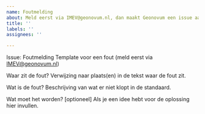 ```yaml
---
name: Foutmelding
about: Meld eerst via IMEV@geonovum.nl, dan maakt Geonovum een issue aan.
title: ''
labels: ''
assignees: ''

---
```


Issue: Foutmelding 
Template voor een fout (meld eerst via IMEV@geonovum.nl)

Waar zit de fout?
Verwijzing naar plaats(en) in de tekst waar de fout zit.

Wat is de fout?
Beschrijving van wat er niet klopt in de standaard.

Wat moet het worden? [optioneel]
Als je een idee hebt voor de oplossing hier invullen.
